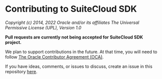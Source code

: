 # Contributing to SuiteCloud SDK

*Copyright (c) 2014, 2022 Oracle and/or its affiliates The Universal Permissive License (UPL), Version 1.0*

**Pull requests are currently not being accepted for SuiteCloud SDK project.**

We plan to support contributions in the future. At that time, you will need to follow [The Oracle Contributor Agreement (OCA)](https://oca.opensource.oracle.com/).

If you have ideas, comments, or issues to discuss, create an issue in this repository [here](https://github.com/oracle/netsuite-suitecloud-sdk/issues/new/choose).
<!---
Add a link to create an issue. Ideally, you'd click the link and the new issue window would pop up.
-->
